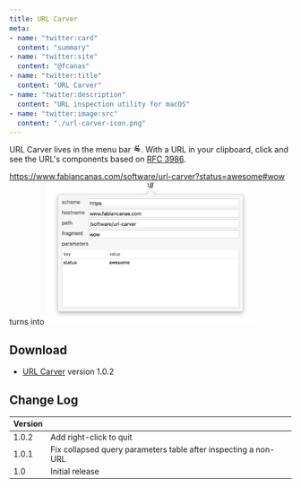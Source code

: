 ```yaml
---
title: URL Carver
meta:
- name: "twitter:card"
  content: "summary"
- name: "twitter:site"
  content: "@fcanas"
- name: "twitter:title"
  content: "URL Carver"
- name: "twitter:description"
  content: "URL inspection utility for macOS"
- name: "twitter:image:src"
  content: "./url-carver-icon.png"
---
```


URL Carver lives in the menu bar <img src="url-carver-icon.png" style="height:1em"/>. With a URL in your clipboard, click and see the URL's components based on [RFC 3986](https://www.ietf.org/rfc/rfc3986.txt).

https://www.fabiancanas.com/software/url-carver?status=awesome#wow turns into
<img src="./url-carver-screenshot.png" width="372"/>

## Download
* [URL Carver](URL-Carver.zip) version 1.0.2

## Change Log

| Version | |
|---------|-|
| 1.0.2 | Add right-click to quit |
| 1.0.1 | Fix collapsed query parameters table after inspecting a non-URL |
| 1.0   | Initial release                                                 |
